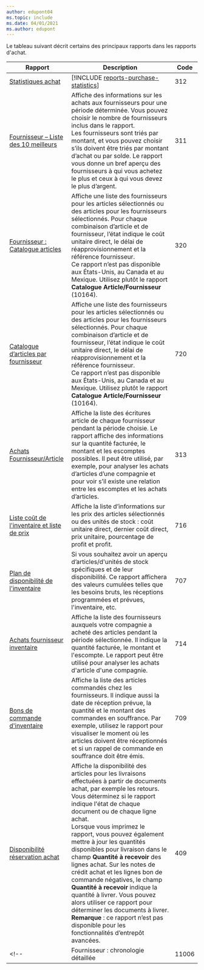 ```yaml
---
author: edupont04
ms.topic: include
ms.date: 04/01/2021
ms.author: edupont
---
```


Le tableau suivant décrit certains des principaux rapports dans les rapports d'achat.



| Rapport | Description | Code | 
|---------|---------|---------|
|[Statistiques achat](https://businesscentral.dynamics.com?report=312)|[!INCLUDE [reports-purchase-statistics](reports-purchase-statistics.md)]|312|
|[Fournisseur – Liste des 10 meilleurs](https://businesscentral.dynamics.com?report=311)|Affiche des informations sur les achats aux fournisseurs pour une période déterminée. Vous pouvez choisir le nombre de fournisseurs inclus dans le rapport.<br>Les fournisseurs sont triés par montant, et vous pouvez choisir s’ils doivent être triés par montant d’achat ou par solde. Le rapport vous donne un bref aperçu des fournisseurs à qui vous achetez le plus et ceux à qui vous devez le plus d’argent.|311|
|[Fournisseur : Catalogue articles](https://businesscentral.dynamics.com?report=320)|Affiche une liste des fournisseurs pour les articles sélectionnés ou des articles pour les fournisseurs sélectionnés. Pour chaque combinaison d’article et de fournisseur, l’état indique le coût unitaire direct, le délai de réapprovisionnement et la référence fournisseur.<br>Ce rapport n’est pas disponible aux États-Unis, au Canada et au Mexique. Utilisez plutôt le rapport **Catalogue Article/Fournisseur** (10164).|320|
|[Catalogue d’articles par fournisseur](https://businesscentral.dynamics.com?report=720)|Affiche une liste des fournisseurs pour les articles sélectionnés ou des articles pour les fournisseurs sélectionnés. Pour chaque combinaison d’article et de fournisseur, l’état indique le coût unitaire direct, le délai de réapprovisionnement et la référence fournisseur.<br>Ce rapport n’est pas disponible aux États-Unis, au Canada et au Mexique. Utilisez plutôt le rapport **Catalogue Article/Fournisseur** (10164).|720|
|[Achats Fournisseur/Article](https://businesscentral.dynamics.com?report=313)|Affiche la liste des écritures article de chaque fournisseur pendant la période choisie. Le rapport affiche des informations sur la quantité facturée, le montant et les escomptes possibles. Il peut être utilisé, par exemple, pour analyser les achats d’articles d’une compagnie et pour voir s’il existe une relation entre les escomptes et les achats d’articles.|313|
|[Liste coût de l'inventaire et liste de prix](https://businesscentral.dynamics.com?report=716)|Affiche la liste d’informations sur les prix des articles sélectionnés ou des unités de stock : coût unitaire direct, dernier coût direct, prix unitaire, pourcentage de profit et profit.|716|
|[Plan de disponibilité de l'inventaire](https://businesscentral.dynamics.com?report=707)|Si vous souhaitez avoir un aperçu d’articles/d'unités de stock spécifiques et de leur disponibilité. Ce rapport affichera des valeurs cumulées telles que les besoins bruts, les réceptions programmées et prévues, l'inventaire, etc. |707|
|[Achats fournisseur inventaire](https://businesscentral.dynamics.com?report=714)|Affiche la liste des fournisseurs auxquels votre compagnie a acheté des articles pendant la période sélectionnée. Il indique la quantité facturée, le montant et l'escompte. Le rapport peut être utilisé pour analyser les achats d'article d'une compagnie.|714|
|[Bons de commande d'inventaire](https://businesscentral.dynamics.com?report=709)|Affiche la liste des articles commandés chez les fournisseurs. Il indique aussi la date de réception prévue, la quantité et le montant des commandes en souffrance. Par exemple, utilisez le rapport pour visualiser le moment où les articles doivent être réceptionnés et si un rappel de commande en souffrance doit être émis.|709|
|[Disponibilité réservation achat](https://businesscentral.dynamics.com?report=409)|Affiche la disponibilité des articles pour les livraisons effectuées à partir de documents achat, par exemple les retours. Vous déterminez si le rapport indique l'état de chaque document ou de chaque ligne achat. <br>Lorsque vous imprimez le rapport, vous pouvez également mettre à jour les quantités disponibles pour livraison dans le champ **Quantité à recevoir** des lignes achat. Sur les notes de crédit achat et les lignes bon de commande négatives, le champ **Quantité à recevoir** indique la quantité à livrer. Vous pouvez alors utiliser ce rapport pour déterminer les documents à livrer. **Remarque** : ce rapport n’est pas disponible pour les fonctionnalités d’entrepôt avancées.|409|
<!--|[](https://businesscentral.dynamics.com?report=)Fournisseur : chronologie détaillée|11006| Spécifique à DACH : rapport qui pourrait être utilisé par le chef d’équipe de votre département d’achat ainsi que par la comptabilité. Vous aurez ici un aperçu des factures fournisseurs impayées, y compris les dates d’échéance, les devises et les montants. La base est constituée des écritures fournisseur ouvertes.| -->

